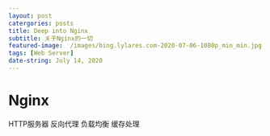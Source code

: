 ```yaml
---
layout: post
catergories: posts
title: Deep into Nginx
subtitle: 关于Nginx的一切
featured-image:  /images/bing.lylares.com-2020-07-06-1080p_min_min.jpg
tags: [Web Server] 
date-string: July 14, 2020
---
```


# Nginx 
HTTP服务器
反向代理
负载均衡
缓存处理
